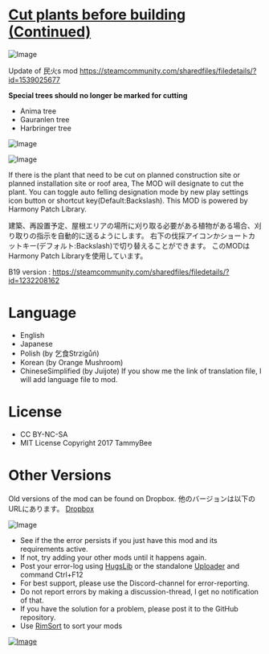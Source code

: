 # [Cut plants before building (Continued)](https://steamcommunity.com/sharedfiles/filedetails/?id=3286376165)

![Image](https://i.imgur.com/buuPQel.png)

Update of 民火s mod https://steamcommunity.com/sharedfiles/filedetails/?id=1539025677

**Special trees should no longer be marked for cutting**


-  Anima tree
-  Gauranlen tree
-  Harbringer tree



![Image](https://i.imgur.com/pufA0kM.png)
	
![Image](https://i.imgur.com/Z4GOv8H.png)

If there is the plant that need to be cut on planned construction site or planned installation site or roof area,
The MOD will designate to cut the plant.
You can toggle auto felling designation mode by new play settings icon button or shortcut key(Default:Backslash).
This MOD is powered by Harmony Patch Library.

建築、再設置予定、屋根エリアの場所に刈り取る必要がある植物がある場合、刈り取りの指示を自動的に送るようにします。
右下の伐採アイコンかショートカットキー(デフォルト:Backslash)で切り替えることができます。
このMODはHarmony Patch Libraryを使用しています。

B19 version : https://steamcommunity.com/sharedfiles/filedetails/?id=1232208162

# Language

- English
- Japanese
- Polish (by 乞食Strzigůń)
- Korean (by Orange Mushroom)
- ChineseSimplified (by Juijote)
If you show me the link of translation file, I will add language file to mod.

# License

- CC BY-NC-SA
- MIT License
Copyright 2017 TammyBee

# Other Versions

Old versions of the mod can be found on Dropbox.
他のバージョンは以下のURLにあります。
[Dropbox](https://www.dropbox.com/sh/z3czwl5d7l0cqcd/AADpUgIRopahoG8WgCOY_Pb2a)

![Image](https://i.imgur.com/PwoNOj4.png)



-  See if the the error persists if you just have this mod and its requirements active.
-  If not, try adding your other mods until it happens again.
-  Post your error-log using [HugsLib](https://steamcommunity.com/workshop/filedetails/?id=818773962) or the standalone [Uploader](https://steamcommunity.com/sharedfiles/filedetails/?id=2873415404) and command Ctrl+F12
-  For best support, please use the Discord-channel for error-reporting.
-  Do not report errors by making a discussion-thread, I get no notification of that.
-  If you have the solution for a problem, please post it to the GitHub repository.
-  Use [RimSort](https://github.com/RimSort/RimSort/releases/latest) to sort your mods



[![Image](https://img.shields.io/github/v/release/emipa606/CutPlantsBeforeBuilding?label=latest%20version&style=plastic&color=9f1111&labelColor=black)](https://steamcommunity.com/sharedfiles/filedetails/changelog/3286376165)
